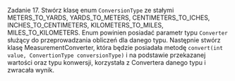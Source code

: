 Zadanie 17.
Stwórz klasę enum `ConversionType` ze stałymi METERS_TO_YARDS, YARDS_TO_METERS,
CENTIMETERS_TO_ICHES, INCHES_TO_CENTIMETERS, KILOMETERS_TO_MILES, MILES_TO_KILOMETERS.
Enum powinien posiadać parametr typu `Converter` służący do przeprowadzania obliczeń dla danego typu.
Następnie stwórz klasę MeasurementConverter, która będzie posiadała metodę `convert(int value,
ConvertionType conversionType)` i na podstawie przekazanej wartości oraz typu konwersji, korzystała z
Convertera danego typu i zwracała wynik.